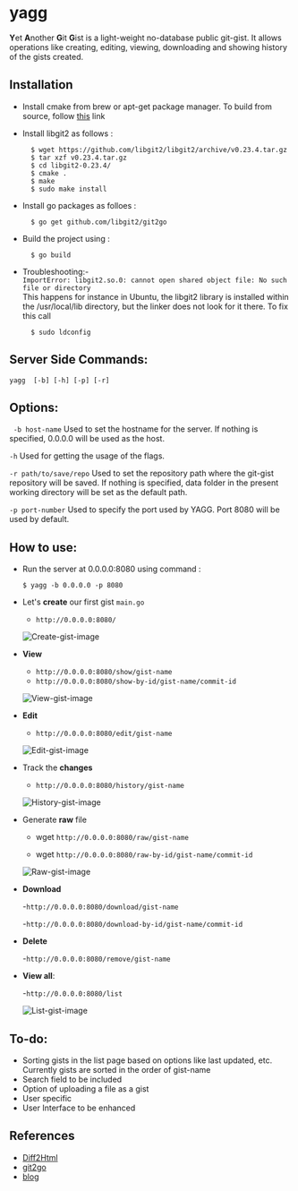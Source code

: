 # yagg

**Y**et **A**nother **G**it **G**ist is a light-weight no-database public git-gist. It allows operations like creating, editing, viewing, downloading and showing history of the gists created.

## Installation


- Install cmake from brew or apt-get package manager. To build from source, follow [this](https://cmake.org/install/) link

- Install libgit2 as follows :
    ```
      $ wget https://github.com/libgit2/libgit2/archive/v0.23.4.tar.gz
      $ tar xzf v0.23.4.tar.gz
      $ cd libgit2-0.23.4/
      $ cmake .
      $ make
      $ sudo make install
    ```

- Install go packages as folloes :
    ```
      $ go get github.com/libgit2/git2go
    ```

- Build the project using :
    ```
      $ go build
    ```


- Troubleshooting:-  
    ```ImportError: libgit2.so.0: cannot open shared object file: No such file or directory```  
         This happens for instance in Ubuntu, the libgit2 library is installed within the /usr/local/lib directory, but the linker does not look for it there.
         To fix this call
    ```
      $ sudo ldconfig
    ```

## Server Side Commands:

```
yagg  [-b] [-h] [-p] [-r]
```

## Options:


``` -b host-name```
    Used to set the hostname for the server. If nothing is specified, 0.0.0.0 will be used as the host.

``` -h ```
    Used for getting the usage of the flags.

``` -r path/to/save/repo ```
     Used to set the repository path where the git-gist repository will be saved. If nothing is specified, data folder in the present working directory will be set as the default path.

``` -p port-number ```
     Used to specify the port used by YAGG. Port 8080 will be used by default.

## How to use:

- Run the server at 0.0.0.0:8080 using command :

  ```
  $ yagg -b 0.0.0.0 -p 8080
  ```

- Let's **create** our first gist ``` main.go ```

    - ```http://0.0.0.0:8080/```

    ![Create-gist-image](https://github.com/gophergala2016/yagg/blob/master/images/create_gist.png "create")

- **View** 
    
    - ```http://0.0.0.0:8080/show/gist-name```
    - ```http://0.0.0.0:8080/show-by-id/gist-name/commit-id```

    ![View-gist-image](https://github.com/gophergala2016/yagg/blob/master/images/view_gist.png "view")

- **Edit**
    
    - ```http://0.0.0.0:8080/edit/gist-name```

    ![Edit-gist-image](https://github.com/gophergala2016/yagg/blob/master/images/edit_gist.png "edit")

- Track the **changes** 
    
    - ```http://0.0.0.0:8080/history/gist-name```

    ![History-gist-image](https://github.com/gophergala2016/yagg/blob/master/images/history_gist.png "history")

- Generate **raw** file
    
    - wget ```http://0.0.0.0:8080/raw/gist-name```
    
    - wget ```http://0.0.0.0:8080/raw-by-id/gist-name/commit-id```

    
    ![Raw-gist-image](https://github.com/gophergala2016/yagg/blob/master/images/raw_gist.png "raw")

- **Download** 

    -```http://0.0.0.0:8080/download/gist-name```
    
    -```http://0.0.0.0:8080/download-by-id/gist-name/commit-id```

- **Delete** 
    
    -```http://0.0.0.0:8080/remove/gist-name```

- **View all**:

    -```http://0.0.0.0:8080/list```
    
    ![List-gist-image](https://github.com/gophergala2016/yagg/blob/master/images/list_gist.png "list")
    
## To-do:
- Sorting gists in the list page based on options like last updated, etc. Currently gists are sorted in the order of gist-name
- Search field to be included
- Option of uploading a file as a gist
- User specific
- User Interface to be enhanced

 ## References
- [Diff2Html](https://github.com/rtfpessoa/diff2html)
- [git2go](https://godoc.org/github.com/libgit2/git2go)
- [blog](https://blog.gopheracademy.com/advent-2014/git2go-tutorial/)
